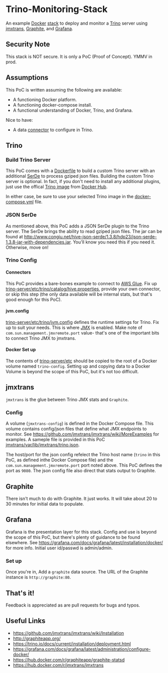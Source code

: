 # Trino-Monitoring-Stack
An example [Docker](https://www.docker.com/) [stack](https://github.com/docker/compose) to deploy and monitor a [Trino](https://trino.io/) server using [jmxtrans](https://github.com/jmxtrans/jmxtrans), [Graphite](https://graphiteapp.org/), and [Grafana](https://grafana.com/).

## Security Note
This stack is NOT secure. It is only a PoC (Proof of Concept). YMMV in prod.

## Assumptions
This PoC is written assuming the following are available:

- A functioning Docker platform.
- A functioning docker-compose install.
- A functional understanding of Docker, Trino, and Grafana.

Nice to have:
- A data [connector](https://trino.io/docs/current/connector.html) to configure in Trino.

## Trino
### Build Trino Server
This PoC comes with a [Dockerfile](trino-server/Dockerfile) to build a custom Trino server with an additional [SerDe](https://cwiki.apache.org/confluence/display/Hive/SerDe/) to process gziped json files. Building the custom Trino server is optional. In fact, if you don't need to install any additional plugins, just use the offical [Trino image](https://hub.docker.com/r/trinodb/trino) from [Docker Hub](https://hub.docker.com).

In either case, be sure to use your selected Trino image in the [docker-compose.yml](docker-compose.yml) file.

### JSON SerDe
As mentioned above, this PoC adds a JSON SerDe plugin to the Trino server. The SerDe brings the ability to read gziped json files. The jar can be found at http://www.congiu.net/hive-json-serde/1.3.8/hdp23/json-serde-1.3.8-jar-with-dependencies.jar. You'll know you need this if you need it. Otherwise, move on!

### Trino Config
#### Connectors
This PoC provides a bare-bones example to connect to [AWS Glue](https://aws.amazon.com/glue). Fix up [trino-server/etc/trino/catalog/hive.properties](trino-server/etc/trino/catalog/hive.properties), provide your own connector, or skip this step (the only data available will be internal stats, but that's good enough for this PoC).

#### jvm.config
[trino-server/etc/trino/jvm.config](trino-server/etc/trino/jvm.config) defines the runtime settings for Trino. Fix up to suit your needs. This is where [JMX](https://en.wikipedia.org/wiki/Java_Management_Extensions) is enabled. Make note of `com.sun.management.jmxremote.port` value- that's one of the important bits to connect Trino JMX to jmxtrans.

#### Docker Set up
The contents of [trino-server/etc](trino-server/etc) should be copied to the root of a Docker volume named `trino-config`. Setting up and copying data to a Docker Volume is beyond the scope of this PoC, but it's not too difficult.


## jmxtrans
`jmxtrans` is the glue between Trino JMX stats and `Graphite`.

### Config
A volume (`jmxtrans-config`) is defined in the Docker Compose file. This volume contains config/json files that define what JMX endpoints to monitor. See https://github.com/jmxtrans/jmxtrans/wiki/MoreExamples for examples. A sameple file is provided in this PoC [jmxtrans/var/lib/jmxtrans/trino.json](jmxtrans/var/lib/jmxtrans/trino.json).

The host/port for the json config refelect the Trino host name (`trino` in this PoC, as defined inthe Docker Compose file) and the `com.sun.management.jmxremote.port` port noted above. This PoC defines the port as `9080`. The json config file also direct that stats output to Graphite.

## Graphite
There isn't much to do with Graphite. It just works. It will take about 20 to 30 minutes for initial data to populate.

## Grafana
Grafana is the presentation layer for this stack. Config and use is beyond the scope of this PoC, but there's plenty of guidance to be found elsewhere. See https://grafana.com/docs/grafana/latest/installation/docker/ for more info. Initial user id/passwd is admin/admin. 

### Set up
Once you're in, Add a `graphite` data source. The URL of the Graphite instance is `http://graphite:80`.

## That's it!
Feedback is appreciated as are pull requests for bugs and typos.

## Useful Links
- https://github.com/jmxtrans/jmxtrans/wiki/Installation
- http://graphiteapp.org/
- https://trino.io/docs/current/installation/deployment.html
- https://grafana.com/docs/grafana/latest/administration/configure-docker/
- https://hub.docker.com/r/graphiteapp/graphite-statsd
- https://hub.docker.com/r/jmxtrans/jmxtrans
